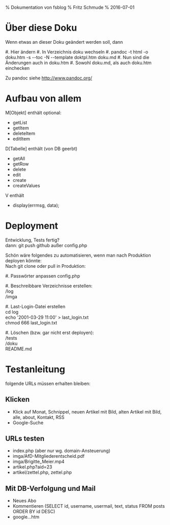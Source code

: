 % Dokumentation von fsblog
% Fritz Schmude
% 2016-07-01

# Über diese Doku
Wenn etwas an dieser Doku geändert werden soll, dann 

#. Hier ändern
#. In Verzeichnis doku wechseln
#. pandoc -t html -o doku.htm -s --toc -N --template doktpl.htm doku.md
#. Nun sind die Änderungen auch in doku.htm
#. Sowohl doku.md, als auch doku.htm einchecken

Zu pandoc siehe <http://www.pandoc.org/>

# Aufbau von allem

M[Objekt] enthält optional:

- getList
- getItem
- deleteItem
- editItem

D[Tabelle] enthält (von DB geerbt)

- getAll
- getRow
- delete
- edit
- create
- createValues

V enthält

- display(errmsg, data);

# Deployment
Entwicklung, Tests fertig?  
dann: git push github außer config.php

Schön wäre folgendes zu automatisieren, wenn man nach Produktion deployen könnte:  
Nach git clone oder pull in Produktion:

#. Passwörter anpassen
    config.php

#. Beschreibbare Verzeichnisse erstellen:  
    /log  
    /imga  

#. Last-Login-Datei erstellen  
  cd log  
  echo '2001-03-29 11:00' > last_login.txt  
  chmod 666 last_login.txt
  
#. Löschen (bzw. gar nicht erst deployen):  
  /tests  
  /doku  
  README.md
  
# Testanleitung
folgende URLs müssen erhalten bleiben:

## Klicken
- Klick auf Monat, Schnippel, neuen Artikel mit Bild, alten Artikel mit Bild, alle, about, Kontakt, RSS
- Google-Suche

## URLs testen
- index.php (aber nur wg. domain-Ansteuerung)
- imga/AfD-Mitgliederentscheid.pdf
- imga/Brigitte_Meier.mp4
- artikel.php?aid=23
- artikel/zettel.php, zettel.php

## Mit DB-Verfolgung und Mail
- Neues Abo
- Kommentieren (SELECT id, username, usermail, text, status FROM posts ORDER BY id DESC)
- google...htm



